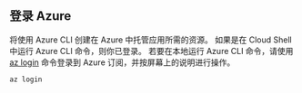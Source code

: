 ## <a name="sign-in-to-azure"></a>登录 Azure

将使用 Azure CLI 创建在 Azure 中托管应用所需的资源。 如果是在 Cloud Shell 中运行 Azure CLI 命令，则你已登录。 若要在本地运行 Azure CLI 命令，请使用 [az login](/cli/azure/#login) 命令登录到 Azure 订阅，并按屏幕上的说明进行操作。

```azurecli
az login
```
